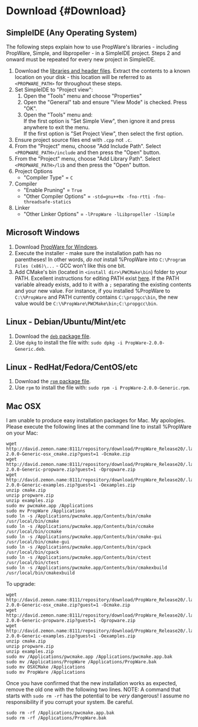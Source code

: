 Download {#Download}
========

SimpleIDE (Any Operating System)
--------------------------------

The following steps explain how to use PropWare's libraries - including PropWare, Simple, and libpropeller - in 
a SimpleIDE project. Steps 2 and onward must be repeated for every new project in SimpleIDE.

1. Download the [libraries and header files][1]. Extract the contents to a known location on your disk - this 
   location will be referred to as `<PROPWARE_PATH>` for throughout these steps.
2. Set SimpleIDE to "Project view":
   1. Open the "Tools" menu and choose "Properties"
   2. Open the "General" tab and ensure "View Mode" is checked. Press "OK".
   3. Open the "Tools" menu and:<br />
      If the first option is "Set Simple View", then ignore it and press anywhere to exit the menu.<br />
      If the first option is "Set Project View", then select the first option.
3. Ensure project source files end with `.cpp` not `.c`.
4. From the "Project" menu, choose "Add Include Path". Select `<PROPWARE_PATH>/include` and then press the "Open" 
   button.
5. From the "Project" menu, choose "Add Library Path". Select `<PROPWARE_PATH>/lib` and then press the "Open" button.
6. Project Options
   * "Compiler Type" = `C`  
7. Compiler
   * "Enable Pruning" = `True`
   * "Other Compiler Options" = `-std=gnu++0x -fno-rtti -fno-threadsafe-statics`
8. Linker
   * "Other Linker Options" = `-lPropWare -lLibpropeller -lSimple`

Microsoft Windows
-----------------
1. Download [PropWare for Windows][2].
2. Execute the installer - make sure the installation path has no parentheses! In other words, _do not_ install 
   %PropWare into `C:\Program Files (x86)\...` - GCC won't like this one bit.
3. Add CMake's bin (located in `<install dir>\PWCMake\bin`) folder to your PATH. Excellent instructions for editing 
   PATH exist [here][3]. If the PATH variable already exists, add to it with a `;` separating the existing contents 
   and your new value. For instance, if you installed %PropWare to `C:\%PropWare` and PATH currently contains 
   `C:\propgcc\bin`, the new value would be `C:\%PropWare\PWCMake\bin;C:\propgcc\bin`.

Linux - Debian/Ubuntu/Mint/etc
------------------------------
1. Download the [`deb` package file][4].
2. Use `dpkg` to install the file with: `sudo dpkg -i PropWare-2.0.0-Generic.deb`.

Linux - RedHat/Fedora/CentOS/etc
--------------------------------
1. Download the [`rpm` package file][5].
2. Use `rpm` to install the file with: `sudo rpm -i PropWare-2.0.0-Generic.rpm`.

Mac OSX
-------
I am unable to produce easy installation packages for Mac. My apologies. Please execute the following lines at the 
command line to install %PropWare on your Mac:

~~~~~~~~~~~~~~~~~~~~~~~~~~~~~~~~~~~~~~~~~~~~~~~~~~~~~~~~~~~~~~~~~~~~{.sh}
wget http://david.zemon.name:8111/repository/download/PropWare_Release20/.lastSuccessful/PropWare-2.0.0-Generic-osx_cmake.zip?guest=1 -Ocmake.zip
wget http://david.zemon.name:8111/repository/download/PropWare_Release20/.lastSuccessful/PropWare-2.0.0-Generic-propware.zip?guest=1 -Opropware.zip
wget http://david.zemon.name:8111/repository/download/PropWare_Release20/.lastSuccessful/PropWare-2.0.0-Generic-examples.zip?guest=1 -Oexamples.zip
unzip cmake.zip
unzip propware.zip
unzip examples.zip
sudo mv pwcmake.app /Applications
sudo mv PropWare /Applications
sudo ln -s /Applications/pwcmake.app/Contents/bin/cmake /usr/local/bin/cmake
sudo ln -s /Applications/pwcmake.app/Contents/bin/ccmake /usr/local/bin/ccmake
sudo ln -s /Applications/pwcmake.app/Contents/bin/cmake-gui /usr/local/bin/cmake-gui
sudo ln -s /Applications/pwcmake.app/Contents/bin/cpack /usr/local/bin/cpack
sudo ln -s /Applications/pwcmake.app/Contents/bin/ctest /usr/local/bin/ctest
sudo ln -s /Applications/pwcmake.app/Contents/bin/cmakexbuild /usr/local/bin/cmakexbuild
~~~~~~~~~~~~~~~~~~~~~~~~~~~~~~~~~~~~~~~~~~~~~~~~~~~~~~~~~~~~~~~~~~~~

To upgrade:
~~~~~~~~~~~~~~~~~~~~~~~~~~~~~~~~~~~~~~~~~~~~~~~~~~~~~~~~~~~~~~~~~~~~{.sh}
wget http://david.zemon.name:8111/repository/download/PropWare_Release20/.lastSuccessful/PropWare-2.0.0-Generic-osx_cmake.zip?guest=1 -Ocmake.zip
wget http://david.zemon.name:8111/repository/download/PropWare_Release20/.lastSuccessful/PropWare-2.0.0-Generic-propware.zip?guest=1 -Opropware.zip
wget http://david.zemon.name:8111/repository/download/PropWare_Release20/.lastSuccessful/PropWare-2.0.0-Generic-examples.zip?guest=1 -Oexamples.zip
unzip cmake.zip
unzip propware.zip
unzip examples.zip
sudo mv /Applications/pwcmake.app /Applications/pwcmake.app.bak
sudo mv /Applications/PropWare /Applications/PropWare.bak
sudo mv OSXCMake /Applications
sudo mv PropWare /Applications
~~~~~~~~~~~~~~~~~~~~~~~~~~~~~~~~~~~~~~~~~~~~~~~~~~~~~~~~~~~~~~~~~~~~

Once you have confirmed that the new installation works as expected, remove the old one with the following two lines.
NOTE: A command that starts with `sudo rm -rf` has the potential to be _very_ dangerous! I assume no responsibility 
if you corrupt your system. Be careful.
~~~~~~~~~~~~~~~~~~~~~~~~~~~~~~~~~~~~~~~~~~~~~~~~~~~~~~~~~~~~~~~~~~~~{.sh}
sudo rm -rf /Applications/pwcmake.app.bak
sudo rm -rf /Applications/PropWare.bak
~~~~~~~~~~~~~~~~~~~~~~~~~~~~~~~~~~~~~~~~~~~~~~~~~~~~~~~~~~~~~~~~~~~~

[1]: http://david.zemon.name:8111/repository/download/PropWare_Release20/.lastSuccessful/PropWare-2.0.0-Generic-propware.zip?guest=1
[2]: http://david.zemon.name:8111/repository/download/PropWare_Release20/.lastSuccessful/PropWare-2.0.0-Generic.exe?guest=1
[3]: http://www.computerhope.com/issues/ch000549.htm
[4]: http://david.zemon.name:8111/repository/download/PropWare_Release20/.lastSuccessful/PropWare-2.0.0-Generic.deb?guest=1
[5]: http://david.zemon.name:8111/repository/download/PropWare_Release20/.lastSuccessful/PropWare-2.0.0-Generic.rpm?guest=1
